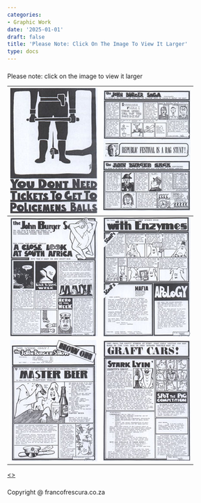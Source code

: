```yaml
---
categories:
- Graphic Work
date: '2025-01-01'
draft: false
title: 'Please Note: Click On The Image To View It Larger'
type: docs
---
```


#####   
Please note: click on the image to view it larger 

[![07-pantheon-paints-small](/images/burger-saga/07-pantheon-paints-small.jpg)](graphic-work-police.html) | [![06-small](/images/burger-saga/06-small.jpg)](graphic-work-saga-festival.html)  
---|---  
[![08-small](/images/burger-saga/08-small.jpg)](graphic-work-saga-closelook.html) | [![09-small](/images/burger-saga/09-small.jpg)](graphic-work-enzymes.html)  
[![10-burger-show-small](/images/burger-saga/10-burger-show-small.jpg)](graphic-work-master-beer.html) | [![13-graft-cars-small](/images/burger-saga/13-graft-cars-small.jpg)](graphic-work-craft-cars.html)  
  
[<<thumb nails continues on next page>>](graphic-work-john-burger-cont2.html)

#####   

Copyright @ francofrescura.co.za